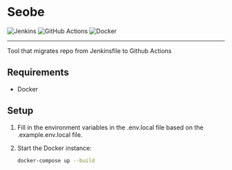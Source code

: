 # Seobe

![Jenkins](https://img.shields.io/badge/jenkins-%232C5263.svg?style=for-the-badge&logo=jenkins&logoColor=white)
![GitHub Actions](https://img.shields.io/badge/github%20actions-%232671E5.svg?style=for-the-badge&logo=githubactions&logoColor=white)
![Docker](https://img.shields.io/badge/docker-%230db7ed.svg?style=for-the-badge&logo=docker&logoColor=white)
***
Tool that migrates repo from Jenkinsfile to Github Actions

## Requirements
- Docker

## Setup

1. Fill in the environment variables in the .env.local file based on the .example.env.local file.

2. Start the Docker instance:
   ```sh
   docker-compose up --build
   ```